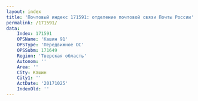 ```yaml
---
layout: index
title: 'Почтовый индекс 171591: отделение почтовой связи Почты России'
permalink: /171591/
data:
    Index: 171591
    OPSName: 'Кашин 91'
    OPSType: 'Передвижное ОС'
    OPSSubm: 171649
    Region: 'Тверская область'
    Autonom: ''
    Area: ''
    City: Кашин
    City1: ''
    ActDate: '20171025'
    IndexOld: ''
---
```

